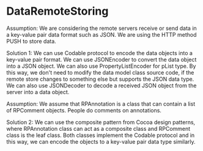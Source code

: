 # DataRemoteStoring
Assumption: We are considering the remote servers receive or send data in a key-value pair data format such as JSON. 
            We are using the HTTP method PUSH to store data.
            
Solution 1: We can use Codable protocol to encode the data objects into a key-value pair format. We can use JSONEncoder to convert the data
object into a JSON object. We can also use PropertyListEncoder for pList type. By this way, we don't need to modify the data model class source code, if the remote store changes to something else but supports the JSON data type. We can also use JSONDecoder to decode a received JSON object from the server
into a data object.

Assumption: We assume that RPAnnotation is a class that can contain a list of RPComment objects. People do comments on annotations.

Solution 2: We can use the composite pattern from Cocoa design patterns, where RPAnnotation class can act as a composite class and RPComment class is
the leaf class. Both classes implement the Codable protocol and in this way, we can encode the objects to a key-value pair data type similarly.
